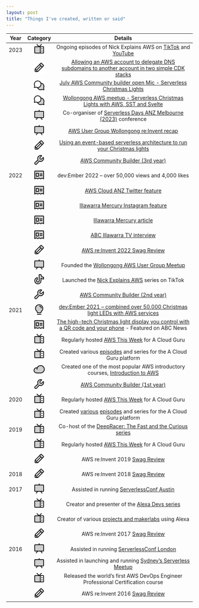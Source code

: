 ```yaml
---
layout: post
title: "Things I've created, written or said"
---
```


|   Year   |          Category        |                                      Details                                       |
|:--------:|:------------------------:|:--------------------------------------------------------------------------------:|
|   2023   |          ![TV](/_includes/svg/tv.png)          | Ongoing episodes of Nick Explains AWS on [TikTok](https://www.tiktok.com/@nickexplainsaws/) and [YouTube](https://www.youtube.com/@nickexplainsaws)                       |
|          |        ![BLOG](/_includes/svg/blog.png)          | [Allowing an AWS account to delegate DNS subdomains to another account in two simple CDK stacks](https://dev.to/aws-builders/allowing-an-aws-account-to-delegate-dns-subdomains-to-another-account-in-two-simple-cdk-stacks-1pcm) |
|          |           ![TALK](/_includes/svg/talk.png)            | [July AWS Community builder open Mic - Serverless Christmas Lights](https://www.youtube.com/watch?v=WmlLPf5HTnc)               |
|          |           ![TALK](/_includes/svg/talk.png)           | [Wollongong AWS meetup - Serverless Christmas Lights with AWS, SST and Svelte](https://www.youtube.com/watch?v=WmlLPf5HTnc)    |
|          |        ![CONFERENCE](/_includes/svg/presentation.png)        | Co-organiser of [Serverless Days ANZ Melbourne (2023)](https://anz.serverlessdays.io/) conference                   |
|          |         ![MEETUP](/_includes/svg/presentation.png)           | [AWS User Group Wollongong re:Invent recap](https://www.meetup.com/aws-wollongong/events/291110274/)                                         |
|          |        ![BLOG](/_includes/svg/blog.png)         | [Using an event-based serverless architecture to run your Christmas lights](https://dev.to/aws-builders/using-an-event-based-serverless-architecture-to-run-your-christmas-lights-2lnf)        |
|          |      ![BUILDER](/_includes/svg/builder.png)        | [AWS Community Builder (3rd year)](https://aws.amazon.com/developer/community/community-builders/)                                                 |
|   2022   |    ![MEDIA](/_includes/svg/media.png)          | dev:Ember 2022 – over 50,000 views and 4,000 likes                                |
|          |    ![MEDIA](/_includes/svg/media.png)          | [AWS Cloud ANZ Twitter feature](https://twitter.com/AWSCloudANZ/status/1599629849798316035)                                                    |
|          |    ![MEDIA](/_includes/svg/media.png)          | [Illawarra Mercury Instagram feature](https://www.instagram.com/p/Cl3AvvDSdX6/)                                              |
|          |    ![MEDIA](/_includes/svg/media.png)          | [Illawarra Mercury article](https://www.illawarramercury.com.au/story/8009569/fairy-meadow-man-who-syncs-his-christmas-lights-to-music-goes-bigger-and-better/?cs=300)                                                       |
|          |    ![MEDIA](/_includes/svg/media.png)          | [ABC Illawarra TV interview](https://www.facebook.com/watch/?v=537589371717078)                                                       |
|          |        ![BLOG](/_includes/svg/blog.png)         | [AWS re:Invent 2022 Swag Review](https://acloudguru.com/blog/engineering/aws-reinvent-2022-swag-review)                                                    |
|          |         ![MEETUP](/_includes/svg/presentation.png)           | Founded the [Wollongong AWS User Group Meetup](https://www.meetup.com/AWS-Wollongong/)                                      |
|          |          ![VIDEO](/_includes/svg/tiktok.png)          | Launched the [Nick Explains AWS](https://www.tiktok.com/@nickexplainsaws) series on TikTok                                   |
|          |      ![BUILDER](/_includes/svg/builder.png)        | [AWS Community Builder (2nd year)](https://aws.amazon.com/developer/community/community-builders/)                                                 |
|   2021   |      ![VIDEO](/_includes/svg/bulb.png)        | [dev:Ember 2021 – combined over 50,000 Christmas light LEDs with AWS services](https://twitter.com/AWSCloudANZ/status/1467720565914058758)      |
|          |    ![MEDIA](/_includes/svg/media.png)          | [The high-tech Christmas light display you control with a QR code and your phone](https://www.abc.net.au/news/2021-12-11/high-tech-christmas-light-display-in-wollongong/100685714) - Featured on ABC News   |
|          |          ![VIDEO](/_includes/svg/tv.png)          | Regularly hosted [AWS This Week](https://www.youtube.com/watch?v=-wDYWTwTLhs) for A Cloud Guru                                                |
|          |          ![VIDEO](/_includes/svg/tv.png)          | Created various [episodes](https://acloudguru.com/videos/acg-fundamentals/how-to-use-aws-cloudshell) and series for the A Cloud Guru platform                |
|          |          ![VIDEO](/_includes/svg/cloud.png)          | Created one of the most popular AWS introductory courses, [Introduction to AWS](https://acloudguru.com/course/introduction-to-aws)     |
|          |      ![BUILDER](/_includes/svg/builder.png)        | [AWS Community Builder (1st year)](https://aws.amazon.com/developer/community/community-builders/)                                                |
|   2020   |          ![VIDEO](/_includes/svg/tv.png)          | Regularly hosted [AWS This Week](https://www.youtube.com/watch?v=-wDYWTwTLhs) for A Cloud Guru                                                   |
|          |          ![VIDEO](/_includes/svg/tv.png)          | Created [various](https://www.youtube.com/watch?v=cPJQ6QnCj-w) [episodes](https://learn.acloud.guru/series/aws-service-spotlight/view/304) and series for the A Cloud Guru platform                |
|   2019   |          ![VIDEO](/_includes/svg/tv.png)          | Co-host of the [DeepRacer: The Fast and the Curious series](https://acloud.guru/series/deepracer)                     |
|          |          ![VIDEO](/_includes/svg/tv.png)          | Regularly hosted [AWS This Week](https://www.youtube.com/watch?v=-wDYWTwTLhs) for A Cloud Guru                                                   |
|          |        ![BLOG](/_includes/svg/blog.png)         | AWS re:Invent 2019 [Swag Review](https://medium.com/@ntriantafillou/aws-re-invent-2019-swag-review-177f8f7ce58e)                                                   |
|   2018   |        ![BLOG](/_includes/svg/blog.png)         | AWS re:Invent 2018 [Swag Review](https://medium.com/@ntriantafillou/aws-re-invent-2018-swag-review-f3ff2e00ef4c)                                                    |
|   2017   |       ![CONFERENCE](/_includes/svg/presentation.png)         | Assisted in running [ServerlessConf Austin](https://serverlessconf.io/)                                        |
|          |          ![VIDEO](/_includes/svg/tv.png)          | Creator and presenter of the [Alexa Devs series](https://acloud.guru/series/alexa-devs)                                   |
|          |          ![VIDEO](/_includes/svg/tv.png)          | Creator of various [projects and makerlabs](https://www.hackster.io/xelfer/bring-in-the-washing-b40fba) using Alexa                            |
|          |        ![BLOG](/_includes/svg/blog.png)         | AWS re:Invent 2017 [Swag Review](https://medium.com/@ntriantafillou/aws-re-invent-2017-swag-review-4adbdbb86ffb)                                                    |
|   2016   |       ![CONFERENCE](/_includes/svg/presentation.png)         | Assisted in running [ServerlessConf London](https://serverlessconf.io/)                                        |
|          |         ![MEETUP](/_includes/svg/presentation.png)           | Assisted in launching and running [Sydney’s Serverless Meetup](https://www.meetup.com/sydney-serverless-meetup-group/)                      |
|          |          ![VIDEO](/_includes/svg/tv.png)          | Released the world’s first AWS DevOps Engineer Professional Certification course   |
|          |        ![BLOG](/_includes/svg/blog.png)         | AWS re:Invent 2016 [Swag Review](https://medium.com/@ntriantafillou/aws-re-invent-2016-swag-review-ed1403d8b4f4)                                                    |
